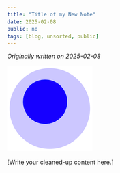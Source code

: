 ```yaml
---
title: "Title of my New Note"
date: 2025-02-08
public: no
tags: [blog, unsorted, public]
---
```


*Originally written on 2025-02-08*

![All images go in the _posts/images folder.](images/foam-icon.png)

[Write your cleaned-up content here.]
